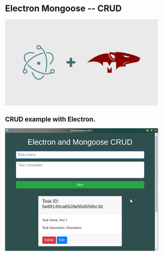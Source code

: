 # Electron Mongoose -- CRUD

![Title image](./img/Title-image.png "Title image")
 
## CRUD example with Electron.

![Capture](./img/Capture.png "Capture")